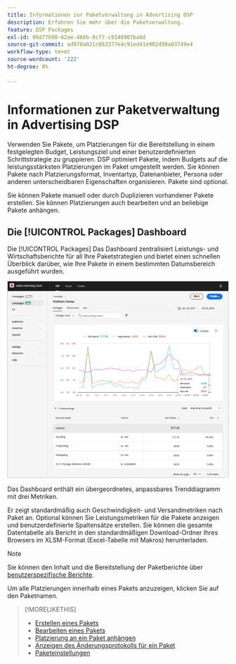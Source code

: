 ```yaml
---
title: Informationen zur Paketverwaltung in Advertising DSP
description: Erfahren Sie mehr über die Paketverwaltung.
feature: DSP Packages
exl-id: 06d77698-62ae-466b-8cf7-c9148907ba6d
source-git-commit: ad978a021c063377e4c91ed41e902d98a03749e4
workflow-type: tm+mt
source-wordcount: '222'
ht-degree: 0%

---
```


# Informationen zur Paketverwaltung in Advertising DSP

Verwenden Sie Pakete, um Platzierungen für die Bereitstellung in einem festgelegten Budget, Leistungsziel und einer benutzerdefinierten Schrittstrategie zu gruppieren. DSP optimiert Pakete, indem Budgets auf die leistungsstärksten Platzierungen im Paket umgestellt werden. Sie können Pakete nach Platzierungsformat, Inventartyp, Datenanbieter, Persona oder anderen unterscheidbaren Eigenschaften organisieren. Pakete sind optional.

Sie können Pakete manuell oder durch Duplizieren vorhandener Pakete erstellen. Sie können Platzierungen auch bearbeiten und an beliebige Pakete anhängen.

## Die [!UICONTROL Packages] Dashboard

Die [!UICONTROL Packages] Das Dashboard zentralisiert Leistungs- und Wirtschaftsberichte für all Ihre Paketstrategien und bietet einen schnellen Überblick darüber, wie Ihre Pakete in einem bestimmten Datumsbereich ausgeführt wurden.

![Pakete-Dashboard](/help/dsp/assets/package-dashboard.png)

Das Dashboard enthält ein übergeordnetes, anpassbares Trenddiagramm mit drei Metriken.

Er zeigt standardmäßig auch Geschwindigkeit- und Versandmetriken nach Paket an. Optional können Sie Leistungsmetriken für die Pakete anzeigen und benutzerdefinierte Spaltensätze erstellen. Sie können die gesamte Datentabelle als Bericht in den standardmäßigen Download-Ordner Ihres Browsers im XLSM-Format (Excel-Tabelle mit Makros) herunterladen.

>[!NOTE]
>
>Sie können den Inhalt und die Bereitstellung der Paketberichte über [benutzerspezifische Berichte](/help/dsp/reports/report-about.md).

Um alle Platzierungen innerhalb eines Pakets anzuzeigen, klicken Sie auf den Paketnamen.

>[!MORELIKETHIS]
>
>* [Erstellen eines Pakets](package-create.md)
>* [Bearbeiten eines Pakets](package-edit.md)
>* [Platzierung an ein Paket anhängen](package-attach-placement.md)
>* [Anzeigen des Änderungsprotokolls für ein Paket](package-change-log.md)
>* [Paketeinstellungen](package-settings.md)

